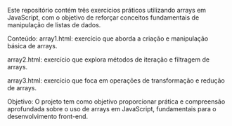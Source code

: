 Este repositório contém três exercícios práticos utilizando arrays em JavaScript, com o objetivo de reforçar conceitos fundamentais de manipulação de listas de dados.

 Conteúdo:
array1.html: exercício que aborda a criação e manipulação básica de arrays.

array2.html: exercício que explora métodos de iteração e filtragem de arrays.

array3.html: exercício que foca em operações de transformação e redução de arrays.

 Objetivo:
O projeto tem como objetivo proporcionar prática e compreensão aprofundada sobre o uso de arrays em JavaScript, fundamentais para o desenvolvimento front-end.

